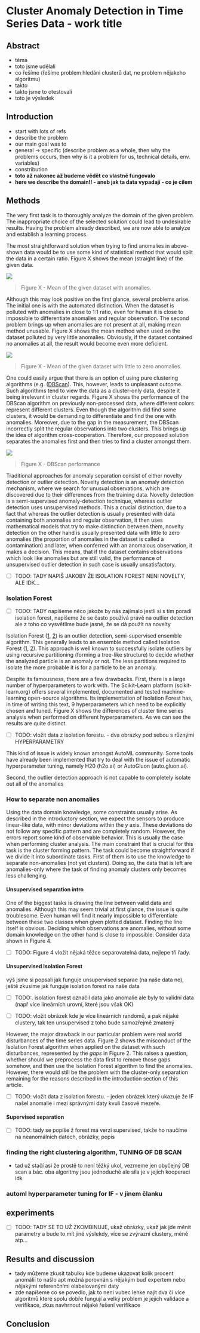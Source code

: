 # Cluster Anomaly Detection in Time Series Data - work title

## Abstract
- téma
- toto jsme udělali
- co řešíme (řešíme problem hledání clusterů dat, ne problem nějakeho algoritmu)
- takto
- takto jsme to otestovali
- toto je výsledek
## Introduction
- start with lots of refs
- describe the problem
- our main goal was to
- general -> specific (describe problem as a whole, then why the problems occurs, then why is it a problem for us, technical details, env. variables)
- constribution
- **toto až nakonec až budeme vědět co vlastně fungovalo**
- **here we describe the domain!! - aneb jak ta data vypadají - co je cílem**
 

## Methods

The very first task is to thoroughly analyze the domain of the given problem.
The inappropriate choice of the selected solution could lead to undesirable results.
Having the problem already described, we are now able to analyze and establish a learning process. 

The most straightforward solution when trying to find anomalies in above-shown data would be to use some kind of statistical method that would split the data in a certain ratio.
Figure X shows the mean (straight line) of the given data. 

![](https://raw.githubusercontent.com/chazzka/clanekcluster/master/code/figures/mean_great_colored.svg) 
> Figure X - Mean of the given dataset with anomalies.

Although this may look positive on the first glance, several problems arise.
The initial one is with the automated distinction.
When the dataset is polluted with anomalies in close to 1:1 ratio, even for human it is close to impossible to differentiate anomalies and regular observation.
The second problem brings up when anomalies are not present at all, making mean method unusable.
Figure X shows the mean method when used on the dataset polluted by very little anomalies.
Obviously, if the dataset contained no anomalies at all, the result would become even more deficient.

![](https://raw.githubusercontent.com/chazzka/clanekcluster/master/code/figures/mean_wrong_colored.svg) 
> Figure X - Mean of the given dataset with little to zero anomalies.



One could easily argue that there is an option of using pure clustering algorithms (e.g. ([DBScan](doi/10.5555/3001460.3001507)).
This, however, leads to unpleasant outcome.
Such algorithms tend to view the data as a cluster-only data, despite it being irrelevant in cluster regards.
Figure X shows the performance of the DBScan algorithm on previously non-processed data, where different colors represent different clusters.
Even though the algorithm did find some clusters, it would be demanding to differentiate and find the one with anomalies.
Moreover, due to the gap in the measurement, the DBScan incorrectly split the regular observations into two clusters.
This brings up the idea of algorithm cross-cooperation.
Therefore, our proposed solution separates the anomalies first and then tries to find a cluster amongst them.

![](https://raw.githubusercontent.com/chazzka/clanekcluster/master/code/figures/DBScanGap.svg) 
> Figure X - DBScan performance

Traditional approaches for anomaly separation consist of either novelty detection or outlier detection.
Novelty detection is an anomaly detection mechanism, where we search for unusual observations, which are discovered due to their differences from the training data.
Novelty detection is a semi-supervised anomaly-detection technique, whereas outlier detection uses unsupervised methods.
This a crucial distinction, due to a fact that whereas the outlier detection is usually presented with data containing both anomalies and regular observation, it then uses mathematical models that try to make distinction between them, novelty detection on the other hand is usually presented data with little to zero anomalies (the proportion of anomalies in the dataset is called a contamination) and later, when conferred with an anomalous observation, it makes a decision.
This means, that if the dataset contains observations which look like anomalies but are still valid, the performance of unsupervised outlier detection in such case is usually unsatisfactory. 

- [ ] TODO: TADY NAPIŠ JAKOBY ŽE ISOLATION FOREST NENI NOVELTY, ALE IDK...

### Isolation Forest
- [ ] TODO: TADY napíšeme něco jakože by nás zajímalo jestli si s tím poradí isolation forest, napíšeme že se často používá právě na outlier detection ale z toho co vysvětlíme bude jasné, že se dá použít na novelty

Isolation Forest ([1](https://doi.org/10.1016/j.engappai.2022.105730 "article 1"), [2](https://doi.org/10.1016/j.patcog.2023.109334 "article 2")) is an outlier detection, semi-supervised ensemble algorithm. 
This generally leads to an ensemble method called Isolation Forest ([1](https://doi.org/10.1016/j.engappai.2022.105730 "article 1"), [2](https://doi.org/10.1016/j.patcog.2023.109334 "article 2")).
This approach is well known to successfully isolate outliers by using recursive partitioning (forming a tree-like structure) to decide whether the analyzed particle is an anomaly or not.
The less partitions required to isolate the more probable it is for a particle to be an anomaly.

Despite its famousness, there are a few drawbacks.
First, there is a large number of hyperparameters to work with.
The Scikit-Learn platform (scikit-learn.org) offers several implemented, documented and tested machine-learning open-source algorithms.
Its implementation of Isolation Forest has, in time of writing this text, 9 hyperparameters which need to be explicitly chosen and tuned.
Figure X shows the differences of cluster time series analysis when performed on different hyperparameters.
As we can see the results are quite distinct. 


- [ ] TODO: vložit data z isolation forestu. - dva obrazky pod sebou s různými HYPERPARAMETRY

This kind of issue is widely known amongst AutoML community.
Some tools have already been implemented that try to deal with the issue of automatic hyperparameter tuning, namely H20 (h2o.ai) or AutoGluon (auto.gluon.ai). 

Second, the outlier detection approach is not capable to completely isolate out all of the anomalies

###  How to separate non anomalies
Using the data domain knowledge, some constraints usually arise.
As described in the introductory section, we expect the sensors to produce linear-like data, with minor deviations within the *y* axis.
These deviations do not follow any specific pattern and are completely random.
However, the errors report some kind of observable behavior.
This is usually the case when performing cluster analysis.
The main constraint that is crucial for this task is the cluster forming pattern.
The task could become straightforward if we divide it into subordinate tasks.
First of them is to use the knowledge to separate non-anomalies (not yet clusters).
Doing so, the data that is left are anomalies-only where the task of finding anomaly clusters only becomes less challenging. 

####  Unsupervised separation intro
One of the biggest tasks is drawing the line between valid data and anomalies.
Although this may seem trivial at first glance, the issue is quite troublesome.
Even human will find it nearly impossible to differentiate between these two classes when given plotted dataset.
Finding the line itself is obvious.
Deciding which observations are anomalies, without some domain knowledge on the other hand is close to impossible.
Consider data shown in Figure 4.

- [ ] TODO: Figure 4 vložit nějaká těžce separovatelná data, nejlepe tři řady.

####  Unsupervised Isolation Forest
výš jsme si popsali jak funguje unsupervised separae (na naše data ne), ještě zkusíme jak funguje isolation forest na naše data

- [ ] TODO:. isolation forest označil data jako anomalie ale byly to validní data (např více lineárních urovní, které jsou však OK)

- [ ] TODO: vložit obrázek kde je více lineárních randomů, a pak nějaké clustery, tak ten unsupervised z toho bude samozřejmě zmatený

However, the major drawback in our particular problem were real world disturbances of the time series data.
Figure 2 shows the misconduct of the Isolation Forest algorithm when applied on the dataset with such disturbances, represented by the *gaps* in Figure 2.
This raises a question, whether should we preprocess the data first to remove those gaps somehow, and then use the Isolation Forest algorithm to find the anomalies.
However, there would still be the problem with the cluster-only separation remaining for the reasons described in the introduction section of this article. 

- [ ] TODO: vložit data z isolation forestu. - jeden obrázek který ukazuje že IF našel anomalie i mezi správnými daty kvuli časové mezeře.


#### Supervised separation
- [ ] TODO: tady se popíše ž forest má verzi supervised, takže ho naučíme na neanomálních datech, obrázky, popis

### finding the right clustering algorithm, TUNING OF DB SCAN
- tad už stačí asi že prostě to není těžký ukol, vezmeme jen obyčejný DB scan a bác. oba algoritmy jsou jednoduché ale síla je v jejich kooperaci idk

### automl hyperparameter tuning for IF - v jinem članku

## experiments
- [ ] TODO: TADY SE TO UŽ ZKOMBINUJE, ukaž obrázky, ukaž jak jde měnit parametry a bude to mít jiné výslekdy, více se zvýrazní clustery, méně atp...

## Results and discussion
- tady můžeme zkusit tabulku kde budeme ukazovat kolik procent anomálií to našlo apt možná porovnán s nějakým buď expertem nebo nějakými referenčními olabelovanými daty
- zde napíšeme co se povedlo, jak to neni vubec lehke najit dva či více algoritmů které spolu dobře fungují a velký problem je jejich validace a verifikace, zkus navhrnout nějaké řešení verifikace
## Conclusion




<!--stackedit_data:
eyJoaXN0b3J5IjpbLTYxMzExNjU2NywtODQwODk3MjA4LDk3Nj
U0ODQ4LC0xNTMyNTc0NDMyLC05NDk4MDYwMTcsLTE5NDkyNDg4
NTFdfQ==
-->